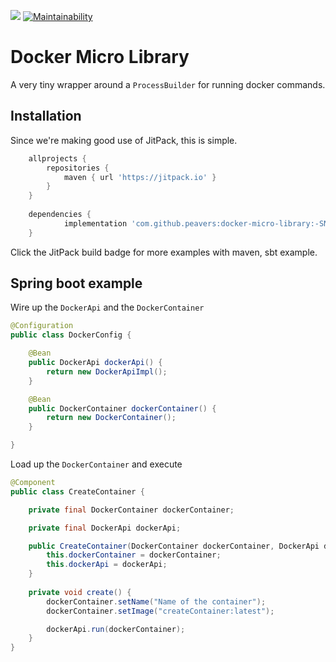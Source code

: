 [![](https://jitpack.io/v/peavers/docker-micro-library.svg)](https://jitpack.io/#peavers/docker-micro-library)
[![Maintainability](https://api.codeclimate.com/v1/badges/76b29a1ae3df88377907/maintainability)](https://codeclimate.com/github/peavers/docker-micro-library/maintainability)

# Docker Micro Library
A very tiny wrapper around a `ProcessBuilder` for running docker commands.

## Installation
Since we're making good use of JitPack, this is simple. 

```groovy
	allprojects {
		repositories {
			maven { url 'https://jitpack.io' }
		}
	}
	
	dependencies {
	        implementation 'com.github.peavers:docker-micro-library:-SNAPSHOT'
	}	
```
Click the JitPack build badge for more examples with maven, sbt example. 

## Spring boot example

Wire up the `DockerApi` and the `DockerContainer` 
```java
@Configuration
public class DockerConfig {

    @Bean
    public DockerApi dockerApi() {
        return new DockerApiImpl();
    }

    @Bean
    public DockerContainer dockerContainer() {
        return new DockerContainer();
    }

}
```

Load up the `DockerContainer` and execute
```java
@Component
public class CreateContainer {

    private final DockerContainer dockerContainer;

    private final DockerApi dockerApi;

    public CreateContainer(DockerContainer dockerContainer, DockerApi dockerApi) {
        this.dockerContainer = dockerContainer;
        this.dockerApi = dockerApi;
    }
    
    private void create() {
        dockerContainer.setName("Name of the container");
        dockerContainer.setImage("createContainer:latest");

        dockerApi.run(dockerContainer);
    }
}
```
